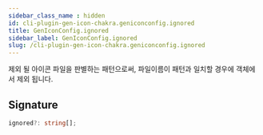 ```yaml
---
sidebar_class_name : hidden
id: cli-plugin-gen-icon-chakra.geniconconfig.ignored
title: GenIconConfig.ignored
sidebar_label: GenIconConfig.ignored
slug: /cli-plugin-gen-icon-chakra.geniconconfig.ignored
---
```






제외 될 아이콘 파일을 판별하는 패턴으로써, 파일이름이 패턴과 일치할 경우에 객체에서 제외 됩니다.

## Signature

```typescript
ignored?: string[];
```
